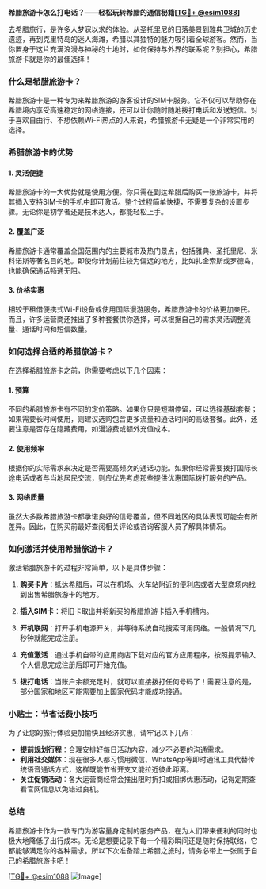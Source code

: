 **希腊旅游卡怎么打电话？——轻松玩转希腊的通信秘籍[[TG💪+ @esim1088](https://t.me/s/esim1088)]**

去希腊旅行，是许多人梦寐以求的体验。从圣托里尼的日落美景到雅典卫城的历史遗迹，再到克里特岛的迷人海滩，希腊以其独特的魅力吸引着全球游客。然而，当你置身于这片充满浪漫与神秘的土地时，如何保持与外界的联系呢？别担心，希腊旅游卡就是你的最佳选择！

### 什么是希腊旅游卡？

希腊旅游卡是一种专为来希腊旅游的游客设计的SIM卡服务。它不仅可以帮助你在希腊境内享受高速稳定的网络连接，还可以让你随时随地拨打电话和发送短信。对于喜欢自由行、不想依赖Wi-Fi热点的人来说，希腊旅游卡无疑是一个非常实用的选择。

### 希腊旅游卡的优势

#### 1. 灵活便捷
希腊旅游卡的一大优势就是使用方便。你只需在到达希腊后购买一张旅游卡，并将其插入支持SIM卡的手机中即可激活。整个过程简单快捷，不需要复杂的设置步骤。无论你是初学者还是技术达人，都能轻松上手。

#### 2. 覆盖广泛
希腊旅游卡通常覆盖全国范围内的主要城市及热门景点，包括雅典、圣托里尼、米科诺斯等著名目的地。即使你计划前往较为偏远的地方，比如扎金索斯或罗德岛，也能确保通话畅通无阻。

#### 3. 价格实惠
相较于租借便携式Wi-Fi设备或使用国际漫游服务，希腊旅游卡的价格更加亲民。而且，许多运营商还推出了多种套餐供你选择，可以根据自己的需求灵活调整流量、通话时间和短信数量。

### 如何选择合适的希腊旅游卡？

在选择希腊旅游卡之前，你需要考虑以下几个因素：

#### 1. 预算
不同的希腊旅游卡有不同的定价策略。如果你只是短期停留，可以选择基础套餐；如果需要长时间使用，则建议选购包含更多流量和通话时间的高级套餐。此外，还要注意是否存在隐藏费用，如漫游费或额外充值成本。

#### 2. 使用频率
根据你的实际需求来决定是否需要高频次的通话功能。如果你经常需要拨打国际长途电话或者与当地居民交流，则应优先考虑那些提供优惠国际拨打服务的产品。

#### 3. 网络质量
虽然大多数希腊旅游卡都承诺良好的信号覆盖，但不同地区的具体表现可能会有所差异。因此，在购买前最好查阅相关评论或咨询客服人员了解具体情况。

### 如何激活并使用希腊旅游卡？

激活希腊旅游卡的过程非常简单，以下是具体步骤：

1. **购买卡片**：抵达希腊后，可以在机场、火车站附近的便利店或者大型商场内找到出售希腊旅游卡的地方。
   
2. **插入SIM卡**：将旧卡取出并将新买的希腊旅游卡插入手机槽内。

3. **开机联网**：打开手机电源开关，并等待系统自动搜索可用网络。一般情况下几秒钟就能完成注册。

4. **充值激活**：通过手机自带的应用商店下载对应的官方应用程序，按照提示输入个人信息完成注册后即可开始充值。

5. **拨打电话**：当账户余额充足时，就可以直接拨打任何号码了！需要注意的是，部分国家和地区可能需要加上国家代码才能成功接通。

### 小贴士：节省话费小技巧

为了让您的旅行体验更加愉快且经济实惠，请牢记以下几点：

- **提前规划行程**：合理安排好每日活动内容，减少不必要的沟通需求。
- **利用社交媒体**：现在很多人都习惯用微信、WhatsApp等即时通讯工具代替传统语音通话方式，这样既能节省开支又能拉近彼此距离。
- **关注促销活动**：各大运营商经常会推出限时折扣或捆绑优惠活动，记得定期查看官网信息以免错过良机。

### 总结

希腊旅游卡作为一款专门为游客量身定制的服务产品，在为人们带来便利的同时也极大地降低了出行成本。无论是想要记录下每一个精彩瞬间还是随时保持联络，它都能够满足你的各种需求。所以下次准备踏上希腊之旅时，请务必带上一张属于自己的希腊旅游卡吧！

[[TG💪+ @esim1088](https://t.me/s/esim1088) ![Image](https://i.postimg.cc/4NQfJmqS/Snipaste-2025-05-13-00-14-12.png)]
